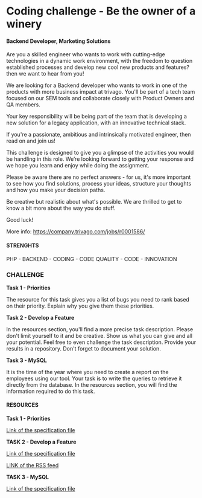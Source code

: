 # Coding challenge - Be the owner of a winery

#### Backend Developer, Marketing Solutions

Are you a skilled engineer who wants to work with cutting-edge technologies in a 
dynamic work environment, with the freedom to question established processes and 
develop new cool new products and features? then we want to hear from you!

We are looking for a Backend developer who wants to work in one of the products with 
more business impact at trivago. You'll be part of a tech team focused on our SEM tools 
and collaborate closely with Product Owners and QA members.

Your key responsibility will be being part of the team that is developing a new solution 
for a legacy application, with an innovative technical stack.

If you're a passionate, ambitious and intrinsically motivated engineer, then read on 
and join us!

This challenge is designed to give you a glimpse of the activities you would be 
handling in this role. We’re looking forward to getting your response and we hope 
you learn and enjoy while doing the assignment.

Please be aware there are no perfect answers - for us, it's more important to see how 
you find solutions, process your ideas, structure your thoughts and how you make your 
decision paths.

Be creative but realistic about what's possible. We are thrilled to get to know a bit 
more about the way you do stuff.

Good luck!

More info: https://company.trivago.com/jobs/r0001586/

#### STRENGHTS

PHP - BACKEND - CODING - CODE QUALITY - CODE - INNOVATION

### CHALLENGE
**Task 1 - Priorities**

The resource for this task gives you a list of bugs you need to rank based on their 
priority. Explain why you give them these priorities.

**Task 2 - Develop a Feature**

In the resources section, you'll find a more precise task description. Please don't 
limit yourself to it and be creative. Show us what you can give and all your potential. 
Feel free to even challenge the task description. Provide your results in a repository. 
Don't forget to document your solution.

**Task 3 - MySQL**

It is the time of the year where you need to create a report on the employees using our 
tool. Your task is to write the queries to retrieve it directly from the database. 
In the resources section, you will find the information required to do this task. 

#### RESOURCES

**Task 1 - Priorities**

[Link of the specification file](https://github.com/felipedecampos/trivago-coding-challenge/tree/master/docs/TASK_I_PRIORITIES.pdf)

**TASK 2 - Develop a Feature**

[Link of the specification file](https://github.com/felipedecampos/trivago-coding-challenge/tree/master/docs/TASK_II_FEATURE_WINERY.pdf)

[LINK of the RSS feed](https://www.winespectator.com/rss/rss?t=dwp)

**TASK 3 - MySQL**

[Link of the specification file](https://github.com/felipedecampos/trivago-coding-challenge/tree/master/docs/TASK_III_MYSQL.pdf)